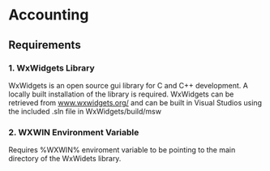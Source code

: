 # Accounting

## Requirements
### 1. WxWidgets Library
  WxWidgets is an open source gui library for C and C++ development. A locally built installation of the library is required. WxWidgets can be retrieved from www.wxwidgets.org/ and can be built in Visual Studios using the included .sln file in WxWidgets/build/msw
### 2. WXWIN Environment Variable
  Requires %WXWIN% enviroment variable to be pointing to the main directory of the WxWidets library.
